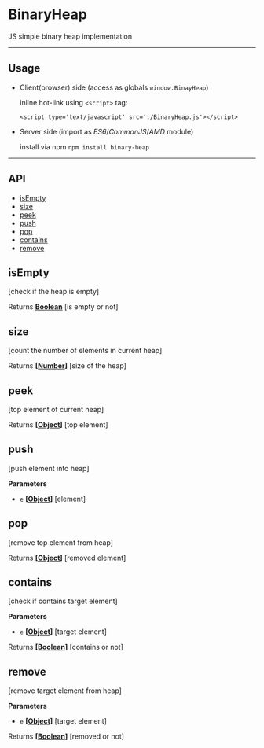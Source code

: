 # BinaryHeap
JS simple binary heap implementation

---

## Usage
* Client(browser) side (access as globals `window.BinayHeap`)

  inline hot-link using `<script>` tag:

  `<script type='text/javascript' src='./BinaryHeap.js'></script>`

* Server side (import as *ES6*/*CommonJS*/*AMD* module)

  install via npm
  `npm install binary-heap`

---

## API
<!-- Generated by documentation.js. Update this documentation by updating the source code. -->

-   [isEmpty](#isempty)
-   [size](#size)
-   [peek](#peek)
-   [push](#push)
-   [pop](#pop)
-   [contains](#contains)
-   [remove](#remove)

## isEmpty

[check if the heap is empty]

Returns **[Boolean](https://developer.mozilla.org/en-US/docs/Web/JavaScript/Reference/Global_Objects/Boolean)** [is empty or not]

## size

[count the number of elements in current heap]

Returns **\[[Number](https://developer.mozilla.org/en-US/docs/Web/JavaScript/Reference/Global_Objects/Number)]** [size of the heap]

## peek

[top element of current heap]

Returns **\[[Object](https://developer.mozilla.org/en-US/docs/Web/JavaScript/Reference/Global_Objects/Object)]** [top element]

## push

[push element into heap]

**Parameters**

-   `e` **\[[Object](https://developer.mozilla.org/en-US/docs/Web/JavaScript/Reference/Global_Objects/Object)]** [element]

## pop

[remove top element from heap]

Returns **\[[Object](https://developer.mozilla.org/en-US/docs/Web/JavaScript/Reference/Global_Objects/Object)]** [removed element]

## contains

[check if contains target element]

**Parameters**

-   `e` **\[[Object](https://developer.mozilla.org/en-US/docs/Web/JavaScript/Reference/Global_Objects/Object)]** [target element]

Returns **\[[Boolean](https://developer.mozilla.org/en-US/docs/Web/JavaScript/Reference/Global_Objects/Boolean)]** [contains or not]

## remove

[remove target element from heap]

**Parameters**

-   `e` **\[[Object](https://developer.mozilla.org/en-US/docs/Web/JavaScript/Reference/Global_Objects/Object)]** [target element]

Returns **\[[Boolean](https://developer.mozilla.org/en-US/docs/Web/JavaScript/Reference/Global_Objects/Boolean)]** [removed or not]
